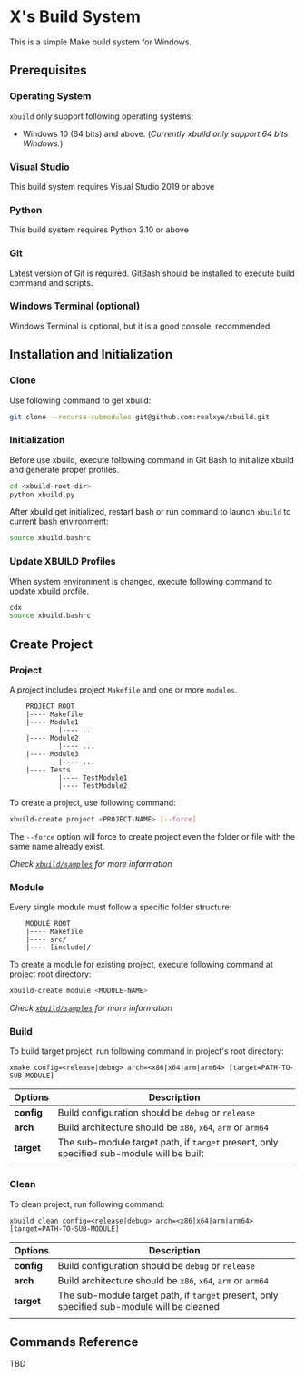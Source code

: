# X's Build System #

This is a simple Make build system for Windows.

## Prerequisites

### Operating System

`xbuild` only support following operating systems:

- Windows 10 (64 bits) and above. (_Currently xbuild only support 64 bits Windows._)

### Visual Studio

This build system requires Visual Studio 2019 or above

### Python

This build system requires Python 3.10 or above

### Git

Latest version of Git is required. GitBash should be installed to execute build command and scripts.

### Windows Terminal (optional)

Windows Terminal is optional, but it is a good console, recommended.

## Installation and Initialization

### Clone

Use following command to get xbuild:

```bash
git clone --recurse-submodules git@github.com:realxye/xbuild.git
```

### Initialization

Before use xbuild, execute following command in Git Bash to initialize xbuild and generate proper profiles.

```bash
cd <xbuild-root-dir>
python xbuild.py
```

After xbuild get initialized, restart bash or run command to launch `xbuild` to current bash environment:

```bash
source xbuild.bashrc
```

### Update XBUILD Profiles

When system environment is changed, execute following command to update xbuild profile.

```bash
cdx
source xbuild.bashrc
```

## Create Project

### Project

A project includes project `Makefile` and one or more `modules`.

```
    PROJECT ROOT
    |---- Makefile
    |---- Module1
            |---- ...
    |---- Module2
            |---- ...
    |---- Module3
            |---- ...
    |---- Tests
            |---- TestModule1
            |---- TestModule2
```

To create a project, use following command:

```bash
xbuild-create project <PROJECT-NAME> [--force]
```

The `--force` option will force to create project even the folder or file with the same name already exist.

_Check [`xbuild/samples`](xbuild/samples) for more information_

### Module

Every single module must follow a specific folder structure:

```
    MODULE ROOT
    |---- Makefile
    |---- src/
    |---- [include]/
```

To create a module for existing project, execute following command at project root directory:

```bash
xbuild-create module <MODULE-NAME>
```

_Check [`xbuild/samples`](xbuild/samples) for more information_

### Build

To build target project, run following command in project's root directory:

```
xmake config=<release|debug> arch=<x86|x64|arm|arm64> [target=PATH-TO-SUB-MODULE]
```

| Options | Description |
|---|---|
| **config** | Build configuration should be `debug` or `release` |
| **arch** | Build architecture should be `x86`, `x64`, `arm` or `arm64` |
| **target** | The sub-module target path, if `target` present, only specified sub-module will be built |
|   |   |

### Clean

To clean project, run following command:

```
xbuild clean config=<release|debug> arch=<x86|x64|arm|arm64> [target=PATH-TO-SUB-MODULE]
```

| Options | Description |
|---|---|
| **config** | Build configuration should be `debug` or `release` |
| **arch** | Build architecture should be `x86`, `x64`, `arm` or `arm64` |
| **target** | The sub-module target path, if `target` present, only specified sub-module will be cleaned |
|   |   |

## Commands Reference

TBD